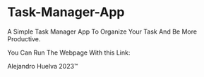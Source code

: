 # Task-Manager-App
A Simple Task Manager App To Organize Your Task And Be More Productive.

You Can Run The Webpage With this Link:



Alejandro Huelva 2023™
